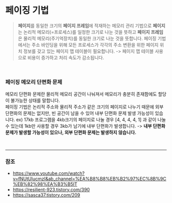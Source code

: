 # 페이징 기법
> **페이지**를 동일한 크기의 **페이지 프레임**에 적재하는 메모리 관리 기법으로 **페이지**는 논리적 메모리(=프로세스)를 일정한 크기로 나눈 것을 뜻하고 **페이지 프레임**은 물리적 메모리(주기억장치)를 동일한 크기로 나눈 것을 뜻합니다.
페이징 기법에서는 주소 바인딩을 위해 모든 프로세스가 각각의 주소 변환을 위한 페이지 위치 정보를 갖고 있는 페이지 맵 테이블이 필요합니다.
-> 페이지 맵 테이블 사용으로 비용이 증가하고 처리 속도가 감소됩니다.
<br>

### 페이징 메모리 단편화 문제
메모리 단편화 문제란 물리적 메모리 공간이 나눠져서 메모리가 충분히 존재함에도 할당이 불가능한 상태를 말합니다.  
페이징 기법은 논리적 주소와 물리적 주소가 같은 크기의 페이지로 나누기 때문에 외부 단편화의 문제는 없지만, 빈 공간이 남을 수 있어 내부 단편화 문제 발생 가능성이 있습니다.
ex) 17kb 프로그램을 4kb크기의 페이지로 나눌 경우 [4, 4, 4, 4, 1] 과 같이 나눌 수 있는데 1kb만 사용할 경우 3kb가 남기에 내부 단편화가 발생합니다.
-> **내부 단편화 문제가 발생할 가능성이 있으나, 외부 단편화 문제는 발생하지 않습니다.**

<br>

---
### 참조
- https://www.youtube.com/watch?v=fNUtUlucmzI&ab_channel=%EA%B8%B8%EB%B2%97%EC%8B%9C%EB%82%98%EA%B3%B5IT
- https://resilient-923.tistory.com/390
- https://sasca37.tistory.com/209